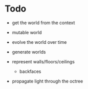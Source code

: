 # Todo

- get the world from the context
- mutable world

- evolve the world over time

- generate worlds

- represent walls/floors/ceilings
  - backfaces

- propagate light through the octree
